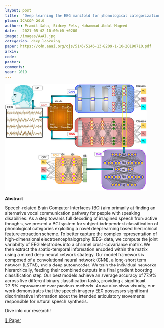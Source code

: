 ```yaml
---
layout: post
title:  "Deep learning the EEG manifold for phonological categorization from active thoughts"
place: ICASSP 2019
authors: Pramit Saha, Sidney Fels, Muhammad Abdul-Mageed
date:   2021-05-02 10:00:00 +0200
image: /images/AAAI.jpg
categories: deep-learning
paper: https://cdn.aaai.org/ojs/5146/5146-13-8209-1-10-20190710.pdf
arxiv:
code: 
poster: 
comments:
year: 2019
---
```


<style>
@media (max-width: 1000px) {
    .container {
        flex-direction: column;
        align-items: left;
    }
</style>


<div class="container" style="display: flex; align-items: center;">
    <div class="image" style="flex: 1; margin-right: 1cm;">
        <img src="/images/AAAI.jpg" alt="Image" style="max-width:100%; height:auto;">
    </div>
</div>

**Abstract**

Speech-related Brain Computer Interfaces (BCI) aim primarily at finding an alternative vocal communication pathway for
people with speaking disabilities. As a step towards full decoding of imagined speech from active thoughts, we present a
BCI system for subject-independent classification of phonological categories exploiting a novel deep learning based
hierarchical feature extraction scheme. To better capture
the complex representation of high-dimensional electroencephalography (EEG) data, we compute the joint variability
of EEG electrodes into a channel cross-covariance matrix. We
then extract the spatio-temporal information encoded within
the matrix using a mixed deep neural network strategy. Our
model framework is composed of a convolutional neural network (CNN), a long-short term network (LSTM), and a deep
autoencoder. We train the individual networks hierarchically,
feeding their combined outputs in a final gradient boosting
classification step. Our best models achieve an average accuracy of 77.9% across five different binary classification tasks,
providing a significant 22.5% improvement over previous
methods. As we also show visually, our work demonstrates
that the speech imagery EEG possesses significant discriminative information about the intended articulatory movements
responsible for natural speech synthesis.

Dive into our research!

<a href="https://cdn.aaai.org/ojs/5146/5146-13-8209-1-10-20190710">&#x1F4C4; Paper</a> 
